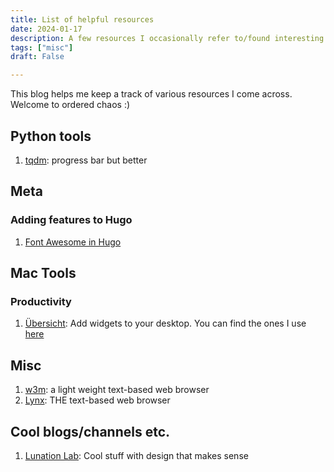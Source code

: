 ```yaml
---
title: List of helpful resources
date: 2024-01-17
description: A few resources I occasionally refer to/found interesting
tags: ["misc"]
draft: False

---
```


This blog helps me keep a track of various resources I come across. Welcome to ordered chaos :)

<!-- ## Reading
### Papers
1.  -->

## Python tools
1. [tqdm](https://pypi.org/project/tqdm/): progress bar but better

## Meta
### Adding features to Hugo
1. [Font Awesome in Hugo](https://matze.rocks/posts/fontawesome_in_hugo/)

## Mac Tools
### Productivity
1. [Übersicht](https://tracesof.net/uebersicht/): Add widgets to your desktop. You can find the ones I use [here](https://github.com/deutranium/Ubersicht-Widgets/)

## Misc
1. [w3m](https://w3m.sourceforge.net): a light weight text-based web browser
2. [Lynx](http://lynx.browser.org): THE text-based web browser

## Cool blogs/channels etc.
1. [Lunation Lab](https://www.lunationlab.com): Cool stuff with design that makes sense

<!-- ## Networks

### Networks/datasets I want to explore
1.  -->